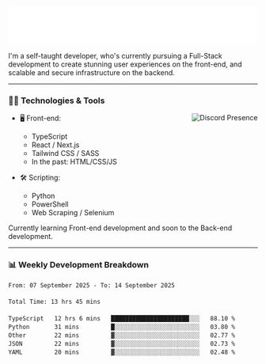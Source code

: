 <img src="assets/wave.svg" alt=":wave:" />

I'm a self-taught developer, who's currently pursuing a Full-Stack development to create stunning user experiences on the front-end, and scalable and secure infrastructure on the backend.

---

### 🧑‍💻 Technologies & Tools

<a href="https://discord.com/users/414304208649453568" target="_blank" rel="nofollow">
   <img src="https://lanyard-profile-readme.vercel.app/api/414304208649453568?idleMessage=Probably%20doing%20something%20else..." alt="Discord Presence" align="right">
</a>

- 🖥️ Front-end:

  - TypeScript
  - React / Next.js
  - Tailwind CSS / SASS
  - In the past: HTML/CSS/JS

- 🛠 Scripting:

  - Python
  - PowerShell
  - Web Scraping / Selenium

Currently learning Front-end development and soon to the Back-end development.

---

### 📊 Weekly Development Breakdown

<!--START_SECTION:waka-->

```txt
From: 07 September 2025 - To: 14 September 2025

Total Time: 13 hrs 45 mins

TypeScript   12 hrs 6 mins   ██████████████████████░░░   88.10 %
Python       31 mins         █░░░░░░░░░░░░░░░░░░░░░░░░   03.80 %
Other        22 mins         ▓░░░░░░░░░░░░░░░░░░░░░░░░   02.77 %
JSON         22 mins         ▓░░░░░░░░░░░░░░░░░░░░░░░░   02.73 %
YAML         20 mins         ▓░░░░░░░░░░░░░░░░░░░░░░░░   02.48 %
```

<!--END_SECTION:waka-->
